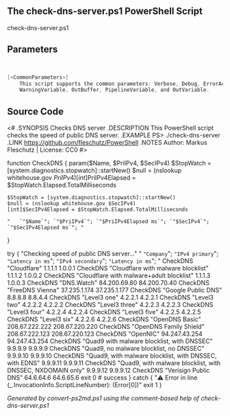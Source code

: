 ## The check-dns-server.ps1 PowerShell Script

check-dns-server.ps1 


## Parameters
```powershell


[<CommonParameters>]
    This script supports the common parameters: Verbose, Debug, ErrorAction, ErrorVariable, WarningAction, 
    WarningVariable, OutBuffer, PipelineVariable, and OutVariable.
```

## Source Code
<#
.SYNOPSIS
	Checks DNS server
.DESCRIPTION
	This PowerShell script checks the speed of public DNS server.
.EXAMPLE
	PS> ./check-dns-server
.LINK
	https://github.com/fleschutz/PowerShell
.NOTES
	Author: Markus Fleschutz | License: CC0
#>

function CheckDNS { param($Name, $PriIPv4, $SecIPv4)
	$StopWatch = [system.diagnostics.stopwatch]::startNew()
	$null = (nslookup whitehouse.gov $PriIPv4)
	[int]$PriIPv4Elapsed = $StopWatch.Elapsed.TotalMilliseconds

	$StopWatch = [system.diagnostics.stopwatch]::startNew()
	$null = (nslookup whitehouse.gov $SecIPv4)
	[int]$SecIPv4Elapsed = $StopWatch.Elapsed.TotalMilliseconds

	"   `"$Name`"; `"$PriIPv4`"; `"$PriIPv4Elapsed ms`"; `"$SecIPv4`"; `"$SecIPv4Elapsed ms`"; "
}
 
try {
	"Checking speed of public DNS server..."
	"  `"Company`"; `"IPv4 primary`"; `"Latency in ms`"; `"IPv4 secondary`"; `"Latency in ms`"; "
	CheckDNS "Cloudflare" 1.1.1.1 1.0.0.1
	CheckDNS "Cloudflare with malware blocklist" 1.1.1.2 1.0.0.2
	CheckDNS "Cloudflare with malware+adult blocklist" 1.1.1.3 1.0.0.3
	CheckDNS "DNS.Watch" 84.200.69.80 84.200.70.40 
	CheckDNS "FreeDNS Vienna" 37.235.1.174 37.235.1.177
	CheckDNS "Google Public DNS" 8.8.8.8 8.8.4.4
	CheckDNS "Level3 one" 4.2.2.1 4.2.2.1
	CheckDNS "Level3 two" 4.2.2.2 4.2.2.2 
	CheckDNS "Level3 three" 4.2.2.3 4.2.2.3
	CheckDNS "Level3 four" 4.2.2.4 4.2.2.4
	CheckDNS "Level3 five" 4.2.2.5 4.2.2.5
	CheckDNS "Level3 six" 4.2.2.6 4.2.2.6
	CheckDNS "OpenDNS Basic" 208.67.222.222 208.67.220.220 
	CheckDNS "OpenDNS Family Shield" 208.67.222.123 208.67.220.123 
	CheckDNS "OpenNIC" 94.247.43.254 94.247.43.254
	CheckDNS "Quad9 with malware blocklist, with DNSSEC" 9.9.9.9 9.9.9.9
	CheckDNS "Quad9, no malware blocklist, no DNSSEC" 9.9.9.10 9.9.9.10
	CheckDNS "Quad9, with malware blocklist, with DNSSEC, with EDNS" 9.9.9.11 9.9.9.11
	CheckDNS "Quad9, with malware blocklist, with DNSSEC, NXDOMAIN only" 9.9.9.12 9.9.9.12 
	CheckDNS "Verisign Public DNS" 64.6.64.6 64.6.65.6
	exit 0 # success
} catch {
	"⚠️ Error in line $($_.InvocationInfo.ScriptLineNumber): $($Error[0])"
	exit 1
}

*Generated by convert-ps2md.ps1 using the comment-based help of check-dns-server.ps1*

